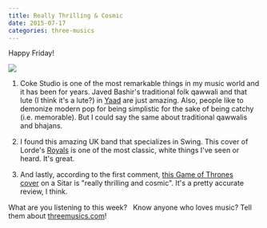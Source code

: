 ```yaml
---
title: Really Thrilling & Cosmic
date: 2015-07-17
categories: three-musics
---
```


Happy Friday!

<img src="https://gallery.tinyletterapp.com/2b9ddbe5bcd443ed550266ef508a378df7927a70/images/b446c398-9faf-44c6-aaad-4c977abbb75d.png">

<ol>
	<li style="margin-bottom:15px;">Coke Studio is one of the most remarkable things in my music world and it has been for years. Javed Bashir's traditional folk qawwali and that lute (I think it's a lute?) in <a href="https://www.youtube.com/watch?v=jDgeABMDuiU">Yaad</a> are just amazing. Also, people like to demonize modern pop for being simplistic for the sake of being catchy (i.e. memorable). But I could say the same about traditional qawwalis and bhajans.</li>
	<li style="margin-bottom:15px;">I found this amazing UK band that specializes in Swing. This cover of Lorde's <a href="https://www.youtube.com/watch?v=CWKBzt-v8w4">Royals</a> is one of the most classic, white things I've seen or heard. It's great.</li>
	<li style="margin-bottom:15px;">And lastly, according to the first comment, <a href="https://www.youtube.com/watch?v=0j_9a1SgHQI">this Game of Thrones cover</a> on a Sitar is "really thrilling and cosmic". It's a pretty accurate review, I think. </li>
</ol>
What are you listening to this week?
 
Know anyone who loves music? Tell them about <a href="http://threemusics.com">threemusics.com</a>!
